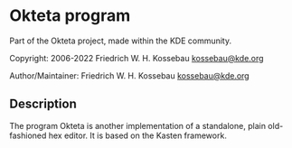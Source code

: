Okteta program
==============
Part of the Okteta project, made within the KDE community.

Copyright: 2006-2022 Friedrich W. H. Kossebau <kossebau@kde.org>

Author/Maintainer: Friedrich W. H. Kossebau <kossebau@kde.org>


Description
-----------
The program Okteta is another implementation of a standalone, plain
old-fashioned hex editor. It is based on the Kasten framework.

